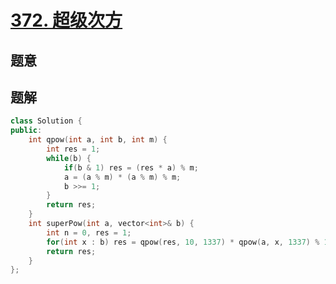 #  [372. 超级次方](https://leetcode-cn.com/problems/super-pow/)

## 题意



## 题解



```c++
class Solution {
public:
    int qpow(int a, int b, int m) {
        int res = 1;
        while(b) {
            if(b & 1) res = (res * a) % m;
            a = (a % m) * (a % m) % m;
            b >>= 1;
        }
        return res;
    }
    int superPow(int a, vector<int>& b) {
        int n = 0, res = 1;
        for(int x : b) res = qpow(res, 10, 1337) * qpow(a, x, 1337) % 1337;
        return res;
    }
};
```



```python3

```

